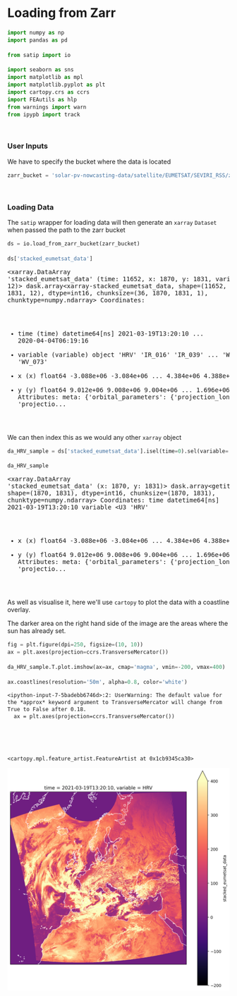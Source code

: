 # Loading from Zarr 



```python
import numpy as np
import pandas as pd

from satip import io

import seaborn as sns
import matplotlib as mpl
import matplotlib.pyplot as plt
import cartopy.crs as ccrs
import FEAutils as hlp
from warnings import warn
from ipypb import track
```

<br>

### User Inputs

We have to specify the bucket where the data is located

```python
zarr_bucket = 'solar-pv-nowcasting-data/satellite/EUMETSAT/SEVIRI_RSS/zarr_full_extent_TM_int16'
```

<br>

### Loading Data

The `satip` wrapper for loading data will then generate an `xarray` `Dataset` when passed the path to the zarr bucket

```python
ds = io.load_from_zarr_bucket(zarr_bucket)

ds['stacked_eumetsat_data']
```




<div><svg style="position: absolute; width: 0; height: 0; overflow: hidden">
<defs>
<symbol id="icon-database" viewBox="0 0 32 32">
<path d="M16 0c-8.837 0-16 2.239-16 5v4c0 2.761 7.163 5 16 5s16-2.239 16-5v-4c0-2.761-7.163-5-16-5z"></path>
<path d="M16 17c-8.837 0-16-2.239-16-5v6c0 2.761 7.163 5 16 5s16-2.239 16-5v-6c0 2.761-7.163 5-16 5z"></path>
<path d="M16 26c-8.837 0-16-2.239-16-5v6c0 2.761 7.163 5 16 5s16-2.239 16-5v-6c0 2.761-7.163 5-16 5z"></path>
</symbol>
<symbol id="icon-file-text2" viewBox="0 0 32 32">
<path d="M28.681 7.159c-0.694-0.947-1.662-2.053-2.724-3.116s-2.169-2.030-3.116-2.724c-1.612-1.182-2.393-1.319-2.841-1.319h-15.5c-1.378 0-2.5 1.121-2.5 2.5v27c0 1.378 1.122 2.5 2.5 2.5h23c1.378 0 2.5-1.122 2.5-2.5v-19.5c0-0.448-0.137-1.23-1.319-2.841zM24.543 5.457c0.959 0.959 1.712 1.825 2.268 2.543h-4.811v-4.811c0.718 0.556 1.584 1.309 2.543 2.268zM28 29.5c0 0.271-0.229 0.5-0.5 0.5h-23c-0.271 0-0.5-0.229-0.5-0.5v-27c0-0.271 0.229-0.5 0.5-0.5 0 0 15.499-0 15.5 0v7c0 0.552 0.448 1 1 1h7v19.5z"></path>
<path d="M23 26h-14c-0.552 0-1-0.448-1-1s0.448-1 1-1h14c0.552 0 1 0.448 1 1s-0.448 1-1 1z"></path>
<path d="M23 22h-14c-0.552 0-1-0.448-1-1s0.448-1 1-1h14c0.552 0 1 0.448 1 1s-0.448 1-1 1z"></path>
<path d="M23 18h-14c-0.552 0-1-0.448-1-1s0.448-1 1-1h14c0.552 0 1 0.448 1 1s-0.448 1-1 1z"></path>
</symbol>
</defs>
</svg>
<style>/* CSS stylesheet for displaying xarray objects in jupyterlab.
 *
 */

:root {
  --xr-font-color0: var(--jp-content-font-color0, rgba(0, 0, 0, 1));
  --xr-font-color2: var(--jp-content-font-color2, rgba(0, 0, 0, 0.54));
  --xr-font-color3: var(--jp-content-font-color3, rgba(0, 0, 0, 0.38));
  --xr-border-color: var(--jp-border-color2, #e0e0e0);
  --xr-disabled-color: var(--jp-layout-color3, #bdbdbd);
  --xr-background-color: var(--jp-layout-color0, white);
  --xr-background-color-row-even: var(--jp-layout-color1, white);
  --xr-background-color-row-odd: var(--jp-layout-color2, #eeeeee);
}

html[theme=dark],
body.vscode-dark {
  --xr-font-color0: rgba(255, 255, 255, 1);
  --xr-font-color2: rgba(255, 255, 255, 0.54);
  --xr-font-color3: rgba(255, 255, 255, 0.38);
  --xr-border-color: #1F1F1F;
  --xr-disabled-color: #515151;
  --xr-background-color: #111111;
  --xr-background-color-row-even: #111111;
  --xr-background-color-row-odd: #313131;
}

.xr-wrap {
  display: block;
  min-width: 300px;
  max-width: 700px;
}

.xr-text-repr-fallback {
  /* fallback to plain text repr when CSS is not injected (untrusted notebook) */
  display: none;
}

.xr-header {
  padding-top: 6px;
  padding-bottom: 6px;
  margin-bottom: 4px;
  border-bottom: solid 1px var(--xr-border-color);
}

.xr-header > div,
.xr-header > ul {
  display: inline;
  margin-top: 0;
  margin-bottom: 0;
}

.xr-obj-type,
.xr-array-name {
  margin-left: 2px;
  margin-right: 10px;
}

.xr-obj-type {
  color: var(--xr-font-color2);
}

.xr-sections {
  padding-left: 0 !important;
  display: grid;
  grid-template-columns: 150px auto auto 1fr 20px 20px;
}

.xr-section-item {
  display: contents;
}

.xr-section-item input {
  display: none;
}

.xr-section-item input + label {
  color: var(--xr-disabled-color);
}

.xr-section-item input:enabled + label {
  cursor: pointer;
  color: var(--xr-font-color2);
}

.xr-section-item input:enabled + label:hover {
  color: var(--xr-font-color0);
}

.xr-section-summary {
  grid-column: 1;
  color: var(--xr-font-color2);
  font-weight: 500;
}

.xr-section-summary > span {
  display: inline-block;
  padding-left: 0.5em;
}

.xr-section-summary-in:disabled + label {
  color: var(--xr-font-color2);
}

.xr-section-summary-in + label:before {
  display: inline-block;
  content: 'â–º';
  font-size: 11px;
  width: 15px;
  text-align: center;
}

.xr-section-summary-in:disabled + label:before {
  color: var(--xr-disabled-color);
}

.xr-section-summary-in:checked + label:before {
  content: 'â–¼';
}

.xr-section-summary-in:checked + label > span {
  display: none;
}

.xr-section-summary,
.xr-section-inline-details {
  padding-top: 4px;
  padding-bottom: 4px;
}

.xr-section-inline-details {
  grid-column: 2 / -1;
}

.xr-section-details {
  display: none;
  grid-column: 1 / -1;
  margin-bottom: 5px;
}

.xr-section-summary-in:checked ~ .xr-section-details {
  display: contents;
}

.xr-array-wrap {
  grid-column: 1 / -1;
  display: grid;
  grid-template-columns: 20px auto;
}

.xr-array-wrap > label {
  grid-column: 1;
  vertical-align: top;
}

.xr-preview {
  color: var(--xr-font-color3);
}

.xr-array-preview,
.xr-array-data {
  padding: 0 5px !important;
  grid-column: 2;
}

.xr-array-data,
.xr-array-in:checked ~ .xr-array-preview {
  display: none;
}

.xr-array-in:checked ~ .xr-array-data,
.xr-array-preview {
  display: inline-block;
}

.xr-dim-list {
  display: inline-block !important;
  list-style: none;
  padding: 0 !important;
  margin: 0;
}

.xr-dim-list li {
  display: inline-block;
  padding: 0;
  margin: 0;
}

.xr-dim-list:before {
  content: '(';
}

.xr-dim-list:after {
  content: ')';
}

.xr-dim-list li:not(:last-child):after {
  content: ',';
  padding-right: 5px;
}

.xr-has-index {
  font-weight: bold;
}

.xr-var-list,
.xr-var-item {
  display: contents;
}

.xr-var-item > div,
.xr-var-item label,
.xr-var-item > .xr-var-name span {
  background-color: var(--xr-background-color-row-even);
  margin-bottom: 0;
}

.xr-var-item > .xr-var-name:hover span {
  padding-right: 5px;
}

.xr-var-list > li:nth-child(odd) > div,
.xr-var-list > li:nth-child(odd) > label,
.xr-var-list > li:nth-child(odd) > .xr-var-name span {
  background-color: var(--xr-background-color-row-odd);
}

.xr-var-name {
  grid-column: 1;
}

.xr-var-dims {
  grid-column: 2;
}

.xr-var-dtype {
  grid-column: 3;
  text-align: right;
  color: var(--xr-font-color2);
}

.xr-var-preview {
  grid-column: 4;
}

.xr-var-name,
.xr-var-dims,
.xr-var-dtype,
.xr-preview,
.xr-attrs dt {
  white-space: nowrap;
  overflow: hidden;
  text-overflow: ellipsis;
  padding-right: 10px;
}

.xr-var-name:hover,
.xr-var-dims:hover,
.xr-var-dtype:hover,
.xr-attrs dt:hover {
  overflow: visible;
  width: auto;
  z-index: 1;
}

.xr-var-attrs,
.xr-var-data {
  display: none;
  background-color: var(--xr-background-color) !important;
  padding-bottom: 5px !important;
}

.xr-var-attrs-in:checked ~ .xr-var-attrs,
.xr-var-data-in:checked ~ .xr-var-data {
  display: block;
}

.xr-var-data > table {
  float: right;
}

.xr-var-name span,
.xr-var-data,
.xr-attrs {
  padding-left: 25px !important;
}

.xr-attrs,
.xr-var-attrs,
.xr-var-data {
  grid-column: 1 / -1;
}

dl.xr-attrs {
  padding: 0;
  margin: 0;
  display: grid;
  grid-template-columns: 125px auto;
}

.xr-attrs dt,
.xr-attrs dd {
  padding: 0;
  margin: 0;
  float: left;
  padding-right: 10px;
  width: auto;
}

.xr-attrs dt {
  font-weight: normal;
  grid-column: 1;
}

.xr-attrs dt:hover span {
  display: inline-block;
  background: var(--xr-background-color);
  padding-right: 10px;
}

.xr-attrs dd {
  grid-column: 2;
  white-space: pre-wrap;
  word-break: break-all;
}

.xr-icon-database,
.xr-icon-file-text2 {
  display: inline-block;
  vertical-align: middle;
  width: 1em;
  height: 1.5em !important;
  stroke-width: 0;
  stroke: currentColor;
  fill: currentColor;
}
</style><pre class='xr-text-repr-fallback'>&lt;xarray.DataArray &#x27;stacked_eumetsat_data&#x27; (time: 11652, x: 1870, y: 1831, variable: 12)&gt;
dask.array&lt;xarray-stacked_eumetsat_data, shape=(11652, 1870, 1831, 12), dtype=int16, chunksize=(36, 1870, 1831, 1), chunktype=numpy.ndarray&gt;
Coordinates:
  * time      (time) datetime64[ns] 2021-03-19T13:20:10 ... 2020-04-04T06:19:16
  * variable  (variable) object &#x27;HRV&#x27; &#x27;IR_016&#x27; &#x27;IR_039&#x27; ... &#x27;WV_062&#x27; &#x27;WV_073&#x27;
  * x         (x) float64 -3.088e+06 -3.084e+06 ... 4.384e+06 4.388e+06
  * y         (y) float64 9.012e+06 9.008e+06 9.004e+06 ... 1.696e+06 1.692e+06
Attributes:
    meta:     {&#x27;orbital_parameters&#x27;: {&#x27;projection_longitude&#x27;: 9.5, &#x27;projectio...</pre><div class='xr-wrap' hidden><div class='xr-header'><div class='xr-obj-type'>xarray.DataArray</div><div class='xr-array-name'>'stacked_eumetsat_data'</div><ul class='xr-dim-list'><li><span class='xr-has-index'>time</span>: 11652</li><li><span class='xr-has-index'>x</span>: 1870</li><li><span class='xr-has-index'>y</span>: 1831</li><li><span class='xr-has-index'>variable</span>: 12</li></ul></div><ul class='xr-sections'><li class='xr-section-item'><div class='xr-array-wrap'><input id='section-214a8732-6156-4f8b-bbb7-0fb0fcae41f0' class='xr-array-in' type='checkbox' checked><label for='section-214a8732-6156-4f8b-bbb7-0fb0fcae41f0' title='Show/hide data repr'><svg class='icon xr-icon-database'><use xlink:href='#icon-database'></use></svg></label><div class='xr-array-preview xr-preview'><span>dask.array&lt;chunksize=(36, 1870, 1831, 1), meta=np.ndarray&gt;</span></div><div class='xr-array-data'><table>
<tr>
<td>
<table>
  <thead>
    <tr><td> </td><th> Array </th><th> Chunk </th></tr>
  </thead>
  <tbody>
    <tr><th> Bytes </th><td> 957.51 GB </td> <td> 246.53 MB </td></tr>
    <tr><th> Shape </th><td> (11652, 1870, 1831, 12) </td> <td> (36, 1870, 1831, 1) </td></tr>
    <tr><th> Count </th><td> 3889 Tasks </td><td> 3888 Chunks </td></tr>
    <tr><th> Type </th><td> int16 </td><td> numpy.ndarray </td></tr>
  </tbody>
</table>
</td>
<td>
<svg width="479" height="115" style="stroke:rgb(0,0,0);stroke-width:1" >

  <!-- Horizontal lines -->
  <line x1="0" y1="0" x2="120" y2="0" style="stroke-width:2" />
  <line x1="0" y1="25" x2="120" y2="25" style="stroke-width:2" />

  <!-- Vertical lines -->
  <line x1="0" y1="0" x2="0" y2="25" style="stroke-width:2" />
  <line x1="3" y1="0" x2="3" y2="25" />
  <line x1="7" y1="0" x2="7" y2="25" />
  <line x1="11" y1="0" x2="11" y2="25" />
  <line x1="14" y1="0" x2="14" y2="25" />
  <line x1="18" y1="0" x2="18" y2="25" />
  <line x1="22" y1="0" x2="22" y2="25" />
  <line x1="25" y1="0" x2="25" y2="25" />
  <line x1="30" y1="0" x2="30" y2="25" />
  <line x1="33" y1="0" x2="33" y2="25" />
  <line x1="37" y1="0" x2="37" y2="25" />
  <line x1="41" y1="0" x2="41" y2="25" />
  <line x1="44" y1="0" x2="44" y2="25" />
  <line x1="48" y1="0" x2="48" y2="25" />
  <line x1="52" y1="0" x2="52" y2="25" />
  <line x1="55" y1="0" x2="55" y2="25" />
  <line x1="60" y1="0" x2="60" y2="25" />
  <line x1="63" y1="0" x2="63" y2="25" />
  <line x1="67" y1="0" x2="67" y2="25" />
  <line x1="71" y1="0" x2="71" y2="25" />
  <line x1="74" y1="0" x2="74" y2="25" />
  <line x1="78" y1="0" x2="78" y2="25" />
  <line x1="82" y1="0" x2="82" y2="25" />
  <line x1="86" y1="0" x2="86" y2="25" />
  <line x1="90" y1="0" x2="90" y2="25" />
  <line x1="93" y1="0" x2="93" y2="25" />
  <line x1="97" y1="0" x2="97" y2="25" />
  <line x1="101" y1="0" x2="101" y2="25" />
  <line x1="104" y1="0" x2="104" y2="25" />
  <line x1="108" y1="0" x2="108" y2="25" />
  <line x1="112" y1="0" x2="112" y2="25" />
  <line x1="116" y1="0" x2="116" y2="25" />
  <line x1="120" y1="0" x2="120" y2="25" style="stroke-width:2" />

  <!-- Colored Rectangle -->
  <polygon points="0.0,0.0 120.0,0.0 120.0,25.412616514582485 0.0,25.412616514582485" style="fill:#8B4903A0;stroke-width:0"/>

  <!-- Text -->
  <text x="60.000000" y="45.412617" font-size="1.0rem" font-weight="100" text-anchor="middle" >11652</text>
  <text x="140.000000" y="12.706308" font-size="1.0rem" font-weight="100" text-anchor="middle" transform="rotate(0,140.000000,12.706308)">1</text>


  <!-- Horizontal lines -->
  <line x1="190" y1="0" x2="214" y2="24" style="stroke-width:2" />
  <line x1="190" y1="40" x2="214" y2="65" style="stroke-width:2" />

  <!-- Vertical lines -->
  <line x1="190" y1="0" x2="190" y2="40" style="stroke-width:2" />
  <line x1="214" y1="24" x2="214" y2="65" style="stroke-width:2" />

  <!-- Colored Rectangle -->
  <polygon points="190.0,0.0 214.13415148675503,24.134151486755034 214.13415148675503,65.0628781439491 190.0,40.92872665719407" style="fill:#ECB172A0;stroke-width:0"/>

  <!-- Horizontal lines -->
  <line x1="190" y1="0" x2="215" y2="0" style="stroke-width:2" />
  <line x1="214" y1="24" x2="239" y2="24" style="stroke-width:2" />

  <!-- Vertical lines -->
  <line x1="190" y1="0" x2="214" y2="24" style="stroke-width:2" />
  <line x1="192" y1="0" x2="216" y2="24" />
  <line x1="194" y1="0" x2="218" y2="24" />
  <line x1="196" y1="0" x2="220" y2="24" />
  <line x1="198" y1="0" x2="222" y2="24" />
  <line x1="200" y1="0" x2="224" y2="24" />
  <line x1="202" y1="0" x2="226" y2="24" />
  <line x1="204" y1="0" x2="228" y2="24" />
  <line x1="206" y1="0" x2="231" y2="24" />
  <line x1="209" y1="0" x2="233" y2="24" />
  <line x1="211" y1="0" x2="235" y2="24" />
  <line x1="213" y1="0" x2="237" y2="24" />
  <line x1="215" y1="0" x2="239" y2="24" style="stroke-width:2" />

  <!-- Colored Rectangle -->
  <polygon points="190.0,0.0 215.41261651458248,0.0 239.5467680013375,24.134151486755034 214.13415148675503,24.134151486755034" style="fill:#ECB172A0;stroke-width:0"/>

  <!-- Horizontal lines -->
  <line x1="214" y1="24" x2="239" y2="24" style="stroke-width:2" />
  <line x1="214" y1="65" x2="239" y2="65" style="stroke-width:2" />

  <!-- Vertical lines -->
  <line x1="214" y1="24" x2="214" y2="65" style="stroke-width:2" />
  <line x1="216" y1="24" x2="216" y2="65" />
  <line x1="218" y1="24" x2="218" y2="65" />
  <line x1="220" y1="24" x2="220" y2="65" />
  <line x1="222" y1="24" x2="222" y2="65" />
  <line x1="224" y1="24" x2="224" y2="65" />
  <line x1="226" y1="24" x2="226" y2="65" />
  <line x1="228" y1="24" x2="228" y2="65" />
  <line x1="231" y1="24" x2="231" y2="65" />
  <line x1="233" y1="24" x2="233" y2="65" />
  <line x1="235" y1="24" x2="235" y2="65" />
  <line x1="237" y1="24" x2="237" y2="65" />
  <line x1="239" y1="24" x2="239" y2="65" style="stroke-width:2" />

  <!-- Colored Rectangle -->
  <polygon points="214.13415148675503,24.134151486755034 239.5467680013375,24.134151486755034 239.5467680013375,65.0628781439491 214.13415148675503,65.0628781439491" style="fill:#ECB172A0;stroke-width:0"/>

  <!-- Text -->
  <text x="226.840460" y="85.062878" font-size="1.0rem" font-weight="100" text-anchor="middle" >12</text>
  <text x="259.546768" y="44.598515" font-size="1.0rem" font-weight="100" text-anchor="middle" transform="rotate(-90,259.546768,44.598515)">1831</text>
  <text x="192.067076" y="72.995802" font-size="1.0rem" font-weight="100" text-anchor="middle" transform="rotate(45,192.067076,72.995802)">1870</text>
</svg>
</td>
</tr>
</table></div></div></li><li class='xr-section-item'><input id='section-c50a19c0-5576-48ca-8444-7235ee9b2871' class='xr-section-summary-in' type='checkbox'  checked><label for='section-c50a19c0-5576-48ca-8444-7235ee9b2871' class='xr-section-summary' >Coordinates: <span>(4)</span></label><div class='xr-section-inline-details'></div><div class='xr-section-details'><ul class='xr-var-list'><li class='xr-var-item'><div class='xr-var-name'><span class='xr-has-index'>time</span></div><div class='xr-var-dims'>(time)</div><div class='xr-var-dtype'>datetime64[ns]</div><div class='xr-var-preview xr-preview'>2021-03-19T13:20:10 ... 2020-04-...</div><input id='attrs-12aed879-243c-475e-a9ab-444220744b7a' class='xr-var-attrs-in' type='checkbox' disabled><label for='attrs-12aed879-243c-475e-a9ab-444220744b7a' title='Show/Hide attributes'><svg class='icon xr-icon-file-text2'><use xlink:href='#icon-file-text2'></use></svg></label><input id='data-660acc7d-37db-4289-8fa3-b362a0597350' class='xr-var-data-in' type='checkbox'><label for='data-660acc7d-37db-4289-8fa3-b362a0597350' title='Show/Hide data repr'><svg class='icon xr-icon-database'><use xlink:href='#icon-database'></use></svg></label><div class='xr-var-attrs'><dl class='xr-attrs'></dl></div><div class='xr-var-data'><pre>array([&#x27;2021-03-19T13:20:10.000000000&#x27;, &#x27;2021-03-19T13:24:16.000000000&#x27;,
       &#x27;2021-03-19T13:29:17.000000000&#x27;, ..., &#x27;2020-04-04T06:09:17.000000000&#x27;,
       &#x27;2020-04-04T06:14:17.000000000&#x27;, &#x27;2020-04-04T06:19:16.000000000&#x27;],
      dtype=&#x27;datetime64[ns]&#x27;)</pre></div></li><li class='xr-var-item'><div class='xr-var-name'><span class='xr-has-index'>variable</span></div><div class='xr-var-dims'>(variable)</div><div class='xr-var-dtype'>object</div><div class='xr-var-preview xr-preview'>&#x27;HRV&#x27; &#x27;IR_016&#x27; ... &#x27;WV_073&#x27;</div><input id='attrs-b9bea8d7-9263-4707-8b74-fbc489fecace' class='xr-var-attrs-in' type='checkbox' disabled><label for='attrs-b9bea8d7-9263-4707-8b74-fbc489fecace' title='Show/Hide attributes'><svg class='icon xr-icon-file-text2'><use xlink:href='#icon-file-text2'></use></svg></label><input id='data-4d0f1e4c-95fb-4c1d-96f6-39561c84d77d' class='xr-var-data-in' type='checkbox'><label for='data-4d0f1e4c-95fb-4c1d-96f6-39561c84d77d' title='Show/Hide data repr'><svg class='icon xr-icon-database'><use xlink:href='#icon-database'></use></svg></label><div class='xr-var-attrs'><dl class='xr-attrs'></dl></div><div class='xr-var-data'><pre>array([&#x27;HRV&#x27;, &#x27;IR_016&#x27;, &#x27;IR_039&#x27;, &#x27;IR_087&#x27;, &#x27;IR_097&#x27;, &#x27;IR_108&#x27;, &#x27;IR_120&#x27;,
       &#x27;IR_134&#x27;, &#x27;VIS006&#x27;, &#x27;VIS008&#x27;, &#x27;WV_062&#x27;, &#x27;WV_073&#x27;], dtype=object)</pre></div></li><li class='xr-var-item'><div class='xr-var-name'><span class='xr-has-index'>x</span></div><div class='xr-var-dims'>(x)</div><div class='xr-var-dtype'>float64</div><div class='xr-var-preview xr-preview'>-3.088e+06 -3.084e+06 ... 4.388e+06</div><input id='attrs-361b6b9e-c4b6-467c-aadd-143b625c2995' class='xr-var-attrs-in' type='checkbox' disabled><label for='attrs-361b6b9e-c4b6-467c-aadd-143b625c2995' title='Show/Hide attributes'><svg class='icon xr-icon-file-text2'><use xlink:href='#icon-file-text2'></use></svg></label><input id='data-9e80d3a4-9d9f-4660-a135-760843d23b9d' class='xr-var-data-in' type='checkbox'><label for='data-9e80d3a4-9d9f-4660-a135-760843d23b9d' title='Show/Hide data repr'><svg class='icon xr-icon-database'><use xlink:href='#icon-database'></use></svg></label><div class='xr-var-attrs'><dl class='xr-attrs'></dl></div><div class='xr-var-data'><pre>array([-3088000., -3084000., -3080000., ...,  4380000.,  4384000.,  4388000.])</pre></div></li><li class='xr-var-item'><div class='xr-var-name'><span class='xr-has-index'>y</span></div><div class='xr-var-dims'>(y)</div><div class='xr-var-dtype'>float64</div><div class='xr-var-preview xr-preview'>9.012e+06 9.008e+06 ... 1.692e+06</div><input id='attrs-462f0ee7-d172-4554-8237-e152c0b7414f' class='xr-var-attrs-in' type='checkbox' disabled><label for='attrs-462f0ee7-d172-4554-8237-e152c0b7414f' title='Show/Hide attributes'><svg class='icon xr-icon-file-text2'><use xlink:href='#icon-file-text2'></use></svg></label><input id='data-4cb6096e-2cd9-44f3-bf74-49061f4d100c' class='xr-var-data-in' type='checkbox'><label for='data-4cb6096e-2cd9-44f3-bf74-49061f4d100c' title='Show/Hide data repr'><svg class='icon xr-icon-database'><use xlink:href='#icon-database'></use></svg></label><div class='xr-var-attrs'><dl class='xr-attrs'></dl></div><div class='xr-var-data'><pre>array([9012000., 9008000., 9004000., ..., 1700000., 1696000., 1692000.])</pre></div></li></ul></div></li><li class='xr-section-item'><input id='section-b8e6bbd1-d2d6-4d40-8361-70d43c23b36d' class='xr-section-summary-in' type='checkbox'  checked><label for='section-b8e6bbd1-d2d6-4d40-8361-70d43c23b36d' class='xr-section-summary' >Attributes: <span>(1)</span></label><div class='xr-section-inline-details'></div><div class='xr-section-details'><dl class='xr-attrs'><dt><span>meta :</span></dt><dd>{&#x27;orbital_parameters&#x27;: {&#x27;projection_longitude&#x27;: 9.5, &#x27;projection_latitude&#x27;: 0.0, &#x27;projection_altitude&#x27;: 35785831.0}, &#x27;sun_earth_distance_correction_applied&#x27;: True, &#x27;sun_earth_distance_correction_factor&#x27;: 0.9911189780118609, &#x27;units&#x27;: &#x27;%&#x27;, &#x27;wavelength&#x27;: WavelengthRange(min=0.5, central=0.7, max=0.9, unit=&#x27;Âµm&#x27;), &#x27;standard_name&#x27;: &#x27;toa_bidirectional_reflectance&#x27;, &#x27;platform_name&#x27;: &#x27;Meteosat-10&#x27;, &#x27;sensor&#x27;: &#x27;seviri&#x27;, &#x27;start_time&#x27;: datetime.datetime(2021, 3, 19, 13, 15, 9, 278906), &#x27;end_time&#x27;: datetime.datetime(2021, 3, 19, 13, 20, 10, 330158), &#x27;area&#x27;: Area ID: geos_seviri_hrv
Description: SEVIRI high resolution channel area
Projection ID: seviri_hrv
Projection: {&#x27;a&#x27;: &#x27;6378169&#x27;, &#x27;h&#x27;: &#x27;35785831&#x27;, &#x27;lon_0&#x27;: &#x27;9.5&#x27;, &#x27;no_defs&#x27;: &#x27;None&#x27;, &#x27;proj&#x27;: &#x27;geos&#x27;, &#x27;rf&#x27;: &#x27;295.488065897014&#x27;, &#x27;type&#x27;: &#x27;crs&#x27;, &#x27;units&#x27;: &#x27;m&#x27;, &#x27;x_0&#x27;: &#x27;0&#x27;, &#x27;y_0&#x27;: &#x27;0&#x27;}
Number of columns: 5568
Number of rows: 4176
Area extent: (2790874.9005, 5571248.3904, -2777873.154, 1394687.3495), &#x27;name&#x27;: &#x27;HRV&#x27;, &#x27;resolution&#x27;: 1000.134348869, &#x27;calibration&#x27;: &#x27;reflectance&#x27;, &#x27;modifiers&#x27;: (), &#x27;_satpy_id&#x27;: DataID(name=&#x27;HRV&#x27;, wavelength=WavelengthRange(min=0.5, central=0.7, max=0.9, unit=&#x27;Âµm&#x27;), resolution=1000.134348869, calibration=&lt;calibration.reflectance&gt;, modifiers=()), &#x27;ancillary_variables&#x27;: []}</dd></dl></div></li></ul></div></div>



<br>

We can then index this as we would any other `xarray` object

```python
da_HRV_sample = ds['stacked_eumetsat_data'].isel(time=0).sel(variable='HRV')

da_HRV_sample
```




<div><svg style="position: absolute; width: 0; height: 0; overflow: hidden">
<defs>
<symbol id="icon-database" viewBox="0 0 32 32">
<path d="M16 0c-8.837 0-16 2.239-16 5v4c0 2.761 7.163 5 16 5s16-2.239 16-5v-4c0-2.761-7.163-5-16-5z"></path>
<path d="M16 17c-8.837 0-16-2.239-16-5v6c0 2.761 7.163 5 16 5s16-2.239 16-5v-6c0 2.761-7.163 5-16 5z"></path>
<path d="M16 26c-8.837 0-16-2.239-16-5v6c0 2.761 7.163 5 16 5s16-2.239 16-5v-6c0 2.761-7.163 5-16 5z"></path>
</symbol>
<symbol id="icon-file-text2" viewBox="0 0 32 32">
<path d="M28.681 7.159c-0.694-0.947-1.662-2.053-2.724-3.116s-2.169-2.030-3.116-2.724c-1.612-1.182-2.393-1.319-2.841-1.319h-15.5c-1.378 0-2.5 1.121-2.5 2.5v27c0 1.378 1.122 2.5 2.5 2.5h23c1.378 0 2.5-1.122 2.5-2.5v-19.5c0-0.448-0.137-1.23-1.319-2.841zM24.543 5.457c0.959 0.959 1.712 1.825 2.268 2.543h-4.811v-4.811c0.718 0.556 1.584 1.309 2.543 2.268zM28 29.5c0 0.271-0.229 0.5-0.5 0.5h-23c-0.271 0-0.5-0.229-0.5-0.5v-27c0-0.271 0.229-0.5 0.5-0.5 0 0 15.499-0 15.5 0v7c0 0.552 0.448 1 1 1h7v19.5z"></path>
<path d="M23 26h-14c-0.552 0-1-0.448-1-1s0.448-1 1-1h14c0.552 0 1 0.448 1 1s-0.448 1-1 1z"></path>
<path d="M23 22h-14c-0.552 0-1-0.448-1-1s0.448-1 1-1h14c0.552 0 1 0.448 1 1s-0.448 1-1 1z"></path>
<path d="M23 18h-14c-0.552 0-1-0.448-1-1s0.448-1 1-1h14c0.552 0 1 0.448 1 1s-0.448 1-1 1z"></path>
</symbol>
</defs>
</svg>
<style>/* CSS stylesheet for displaying xarray objects in jupyterlab.
 *
 */

:root {
  --xr-font-color0: var(--jp-content-font-color0, rgba(0, 0, 0, 1));
  --xr-font-color2: var(--jp-content-font-color2, rgba(0, 0, 0, 0.54));
  --xr-font-color3: var(--jp-content-font-color3, rgba(0, 0, 0, 0.38));
  --xr-border-color: var(--jp-border-color2, #e0e0e0);
  --xr-disabled-color: var(--jp-layout-color3, #bdbdbd);
  --xr-background-color: var(--jp-layout-color0, white);
  --xr-background-color-row-even: var(--jp-layout-color1, white);
  --xr-background-color-row-odd: var(--jp-layout-color2, #eeeeee);
}

html[theme=dark],
body.vscode-dark {
  --xr-font-color0: rgba(255, 255, 255, 1);
  --xr-font-color2: rgba(255, 255, 255, 0.54);
  --xr-font-color3: rgba(255, 255, 255, 0.38);
  --xr-border-color: #1F1F1F;
  --xr-disabled-color: #515151;
  --xr-background-color: #111111;
  --xr-background-color-row-even: #111111;
  --xr-background-color-row-odd: #313131;
}

.xr-wrap {
  display: block;
  min-width: 300px;
  max-width: 700px;
}

.xr-text-repr-fallback {
  /* fallback to plain text repr when CSS is not injected (untrusted notebook) */
  display: none;
}

.xr-header {
  padding-top: 6px;
  padding-bottom: 6px;
  margin-bottom: 4px;
  border-bottom: solid 1px var(--xr-border-color);
}

.xr-header > div,
.xr-header > ul {
  display: inline;
  margin-top: 0;
  margin-bottom: 0;
}

.xr-obj-type,
.xr-array-name {
  margin-left: 2px;
  margin-right: 10px;
}

.xr-obj-type {
  color: var(--xr-font-color2);
}

.xr-sections {
  padding-left: 0 !important;
  display: grid;
  grid-template-columns: 150px auto auto 1fr 20px 20px;
}

.xr-section-item {
  display: contents;
}

.xr-section-item input {
  display: none;
}

.xr-section-item input + label {
  color: var(--xr-disabled-color);
}

.xr-section-item input:enabled + label {
  cursor: pointer;
  color: var(--xr-font-color2);
}

.xr-section-item input:enabled + label:hover {
  color: var(--xr-font-color0);
}

.xr-section-summary {
  grid-column: 1;
  color: var(--xr-font-color2);
  font-weight: 500;
}

.xr-section-summary > span {
  display: inline-block;
  padding-left: 0.5em;
}

.xr-section-summary-in:disabled + label {
  color: var(--xr-font-color2);
}

.xr-section-summary-in + label:before {
  display: inline-block;
  content: 'â–º';
  font-size: 11px;
  width: 15px;
  text-align: center;
}

.xr-section-summary-in:disabled + label:before {
  color: var(--xr-disabled-color);
}

.xr-section-summary-in:checked + label:before {
  content: 'â–¼';
}

.xr-section-summary-in:checked + label > span {
  display: none;
}

.xr-section-summary,
.xr-section-inline-details {
  padding-top: 4px;
  padding-bottom: 4px;
}

.xr-section-inline-details {
  grid-column: 2 / -1;
}

.xr-section-details {
  display: none;
  grid-column: 1 / -1;
  margin-bottom: 5px;
}

.xr-section-summary-in:checked ~ .xr-section-details {
  display: contents;
}

.xr-array-wrap {
  grid-column: 1 / -1;
  display: grid;
  grid-template-columns: 20px auto;
}

.xr-array-wrap > label {
  grid-column: 1;
  vertical-align: top;
}

.xr-preview {
  color: var(--xr-font-color3);
}

.xr-array-preview,
.xr-array-data {
  padding: 0 5px !important;
  grid-column: 2;
}

.xr-array-data,
.xr-array-in:checked ~ .xr-array-preview {
  display: none;
}

.xr-array-in:checked ~ .xr-array-data,
.xr-array-preview {
  display: inline-block;
}

.xr-dim-list {
  display: inline-block !important;
  list-style: none;
  padding: 0 !important;
  margin: 0;
}

.xr-dim-list li {
  display: inline-block;
  padding: 0;
  margin: 0;
}

.xr-dim-list:before {
  content: '(';
}

.xr-dim-list:after {
  content: ')';
}

.xr-dim-list li:not(:last-child):after {
  content: ',';
  padding-right: 5px;
}

.xr-has-index {
  font-weight: bold;
}

.xr-var-list,
.xr-var-item {
  display: contents;
}

.xr-var-item > div,
.xr-var-item label,
.xr-var-item > .xr-var-name span {
  background-color: var(--xr-background-color-row-even);
  margin-bottom: 0;
}

.xr-var-item > .xr-var-name:hover span {
  padding-right: 5px;
}

.xr-var-list > li:nth-child(odd) > div,
.xr-var-list > li:nth-child(odd) > label,
.xr-var-list > li:nth-child(odd) > .xr-var-name span {
  background-color: var(--xr-background-color-row-odd);
}

.xr-var-name {
  grid-column: 1;
}

.xr-var-dims {
  grid-column: 2;
}

.xr-var-dtype {
  grid-column: 3;
  text-align: right;
  color: var(--xr-font-color2);
}

.xr-var-preview {
  grid-column: 4;
}

.xr-var-name,
.xr-var-dims,
.xr-var-dtype,
.xr-preview,
.xr-attrs dt {
  white-space: nowrap;
  overflow: hidden;
  text-overflow: ellipsis;
  padding-right: 10px;
}

.xr-var-name:hover,
.xr-var-dims:hover,
.xr-var-dtype:hover,
.xr-attrs dt:hover {
  overflow: visible;
  width: auto;
  z-index: 1;
}

.xr-var-attrs,
.xr-var-data {
  display: none;
  background-color: var(--xr-background-color) !important;
  padding-bottom: 5px !important;
}

.xr-var-attrs-in:checked ~ .xr-var-attrs,
.xr-var-data-in:checked ~ .xr-var-data {
  display: block;
}

.xr-var-data > table {
  float: right;
}

.xr-var-name span,
.xr-var-data,
.xr-attrs {
  padding-left: 25px !important;
}

.xr-attrs,
.xr-var-attrs,
.xr-var-data {
  grid-column: 1 / -1;
}

dl.xr-attrs {
  padding: 0;
  margin: 0;
  display: grid;
  grid-template-columns: 125px auto;
}

.xr-attrs dt,
.xr-attrs dd {
  padding: 0;
  margin: 0;
  float: left;
  padding-right: 10px;
  width: auto;
}

.xr-attrs dt {
  font-weight: normal;
  grid-column: 1;
}

.xr-attrs dt:hover span {
  display: inline-block;
  background: var(--xr-background-color);
  padding-right: 10px;
}

.xr-attrs dd {
  grid-column: 2;
  white-space: pre-wrap;
  word-break: break-all;
}

.xr-icon-database,
.xr-icon-file-text2 {
  display: inline-block;
  vertical-align: middle;
  width: 1em;
  height: 1.5em !important;
  stroke-width: 0;
  stroke: currentColor;
  fill: currentColor;
}
</style><pre class='xr-text-repr-fallback'>&lt;xarray.DataArray &#x27;stacked_eumetsat_data&#x27; (x: 1870, y: 1831)&gt;
dask.array&lt;getitem, shape=(1870, 1831), dtype=int16, chunksize=(1870, 1831), chunktype=numpy.ndarray&gt;
Coordinates:
    time      datetime64[ns] 2021-03-19T13:20:10
    variable  &lt;U3 &#x27;HRV&#x27;
  * x         (x) float64 -3.088e+06 -3.084e+06 ... 4.384e+06 4.388e+06
  * y         (y) float64 9.012e+06 9.008e+06 9.004e+06 ... 1.696e+06 1.692e+06
Attributes:
    meta:     {&#x27;orbital_parameters&#x27;: {&#x27;projection_longitude&#x27;: 9.5, &#x27;projectio...</pre><div class='xr-wrap' hidden><div class='xr-header'><div class='xr-obj-type'>xarray.DataArray</div><div class='xr-array-name'>'stacked_eumetsat_data'</div><ul class='xr-dim-list'><li><span class='xr-has-index'>x</span>: 1870</li><li><span class='xr-has-index'>y</span>: 1831</li></ul></div><ul class='xr-sections'><li class='xr-section-item'><div class='xr-array-wrap'><input id='section-59d5274b-0cba-4114-9b04-b2245ca380ac' class='xr-array-in' type='checkbox' checked><label for='section-59d5274b-0cba-4114-9b04-b2245ca380ac' title='Show/hide data repr'><svg class='icon xr-icon-database'><use xlink:href='#icon-database'></use></svg></label><div class='xr-array-preview xr-preview'><span>dask.array&lt;chunksize=(1870, 1831), meta=np.ndarray&gt;</span></div><div class='xr-array-data'><table>
<tr>
<td>
<table>
  <thead>
    <tr><td> </td><th> Array </th><th> Chunk </th></tr>
  </thead>
  <tbody>
    <tr><th> Bytes </th><td> 6.85 MB </td> <td> 6.85 MB </td></tr>
    <tr><th> Shape </th><td> (1870, 1831) </td> <td> (1870, 1831) </td></tr>
    <tr><th> Count </th><td> 3902 Tasks </td><td> 1 Chunks </td></tr>
    <tr><th> Type </th><td> int16 </td><td> numpy.ndarray </td></tr>
  </tbody>
</table>
</td>
<td>
<svg width="167" height="170" style="stroke:rgb(0,0,0);stroke-width:1" >

  <!-- Horizontal lines -->
  <line x1="0" y1="0" x2="117" y2="0" style="stroke-width:2" />
  <line x1="0" y1="120" x2="117" y2="120" style="stroke-width:2" />

  <!-- Vertical lines -->
  <line x1="0" y1="0" x2="0" y2="120" style="stroke-width:2" />
  <line x1="117" y1="0" x2="117" y2="120" style="stroke-width:2" />

  <!-- Colored Rectangle -->
  <polygon points="0.0,0.0 117.49732620320856,0.0 117.49732620320856,120.0 0.0,120.0" style="fill:#ECB172A0;stroke-width:0"/>

  <!-- Text -->
  <text x="58.748663" y="140.000000" font-size="1.0rem" font-weight="100" text-anchor="middle" >1831</text>
  <text x="137.497326" y="60.000000" font-size="1.0rem" font-weight="100" text-anchor="middle" transform="rotate(-90,137.497326,60.000000)">1870</text>
</svg>
</td>
</tr>
</table></div></div></li><li class='xr-section-item'><input id='section-ebf0e54c-3dc3-40c5-8162-de5b7fdc46f1' class='xr-section-summary-in' type='checkbox'  checked><label for='section-ebf0e54c-3dc3-40c5-8162-de5b7fdc46f1' class='xr-section-summary' >Coordinates: <span>(4)</span></label><div class='xr-section-inline-details'></div><div class='xr-section-details'><ul class='xr-var-list'><li class='xr-var-item'><div class='xr-var-name'><span>time</span></div><div class='xr-var-dims'>()</div><div class='xr-var-dtype'>datetime64[ns]</div><div class='xr-var-preview xr-preview'>2021-03-19T13:20:10</div><input id='attrs-76d8f230-b8fc-45d3-8bef-8ff0287d02f7' class='xr-var-attrs-in' type='checkbox' disabled><label for='attrs-76d8f230-b8fc-45d3-8bef-8ff0287d02f7' title='Show/Hide attributes'><svg class='icon xr-icon-file-text2'><use xlink:href='#icon-file-text2'></use></svg></label><input id='data-50fd311b-34d7-4f41-b2a2-0b01622d419b' class='xr-var-data-in' type='checkbox'><label for='data-50fd311b-34d7-4f41-b2a2-0b01622d419b' title='Show/Hide data repr'><svg class='icon xr-icon-database'><use xlink:href='#icon-database'></use></svg></label><div class='xr-var-attrs'><dl class='xr-attrs'></dl></div><div class='xr-var-data'><pre>array(&#x27;2021-03-19T13:20:10.000000000&#x27;, dtype=&#x27;datetime64[ns]&#x27;)</pre></div></li><li class='xr-var-item'><div class='xr-var-name'><span>variable</span></div><div class='xr-var-dims'>()</div><div class='xr-var-dtype'>&lt;U3</div><div class='xr-var-preview xr-preview'>&#x27;HRV&#x27;</div><input id='attrs-82a54063-5e26-4064-a3e2-2a5765093893' class='xr-var-attrs-in' type='checkbox' disabled><label for='attrs-82a54063-5e26-4064-a3e2-2a5765093893' title='Show/Hide attributes'><svg class='icon xr-icon-file-text2'><use xlink:href='#icon-file-text2'></use></svg></label><input id='data-ad5c6fd9-184f-4852-be82-c68f6eab4600' class='xr-var-data-in' type='checkbox'><label for='data-ad5c6fd9-184f-4852-be82-c68f6eab4600' title='Show/Hide data repr'><svg class='icon xr-icon-database'><use xlink:href='#icon-database'></use></svg></label><div class='xr-var-attrs'><dl class='xr-attrs'></dl></div><div class='xr-var-data'><pre>array(&#x27;HRV&#x27;, dtype=&#x27;&lt;U3&#x27;)</pre></div></li><li class='xr-var-item'><div class='xr-var-name'><span class='xr-has-index'>x</span></div><div class='xr-var-dims'>(x)</div><div class='xr-var-dtype'>float64</div><div class='xr-var-preview xr-preview'>-3.088e+06 -3.084e+06 ... 4.388e+06</div><input id='attrs-df666b20-59f6-4341-9980-cadc7f84d412' class='xr-var-attrs-in' type='checkbox' disabled><label for='attrs-df666b20-59f6-4341-9980-cadc7f84d412' title='Show/Hide attributes'><svg class='icon xr-icon-file-text2'><use xlink:href='#icon-file-text2'></use></svg></label><input id='data-8d2d3551-49dc-41ef-bd3a-0271c3c60d7b' class='xr-var-data-in' type='checkbox'><label for='data-8d2d3551-49dc-41ef-bd3a-0271c3c60d7b' title='Show/Hide data repr'><svg class='icon xr-icon-database'><use xlink:href='#icon-database'></use></svg></label><div class='xr-var-attrs'><dl class='xr-attrs'></dl></div><div class='xr-var-data'><pre>array([-3088000., -3084000., -3080000., ...,  4380000.,  4384000.,  4388000.])</pre></div></li><li class='xr-var-item'><div class='xr-var-name'><span class='xr-has-index'>y</span></div><div class='xr-var-dims'>(y)</div><div class='xr-var-dtype'>float64</div><div class='xr-var-preview xr-preview'>9.012e+06 9.008e+06 ... 1.692e+06</div><input id='attrs-00760939-537b-49a3-a464-d95b0715de1f' class='xr-var-attrs-in' type='checkbox' disabled><label for='attrs-00760939-537b-49a3-a464-d95b0715de1f' title='Show/Hide attributes'><svg class='icon xr-icon-file-text2'><use xlink:href='#icon-file-text2'></use></svg></label><input id='data-83319d34-c65a-4bca-88d7-e9ce003cee5f' class='xr-var-data-in' type='checkbox'><label for='data-83319d34-c65a-4bca-88d7-e9ce003cee5f' title='Show/Hide data repr'><svg class='icon xr-icon-database'><use xlink:href='#icon-database'></use></svg></label><div class='xr-var-attrs'><dl class='xr-attrs'></dl></div><div class='xr-var-data'><pre>array([9012000., 9008000., 9004000., ..., 1700000., 1696000., 1692000.])</pre></div></li></ul></div></li><li class='xr-section-item'><input id='section-b8920e0d-d024-426a-8741-3809871e3e0c' class='xr-section-summary-in' type='checkbox'  checked><label for='section-b8920e0d-d024-426a-8741-3809871e3e0c' class='xr-section-summary' >Attributes: <span>(1)</span></label><div class='xr-section-inline-details'></div><div class='xr-section-details'><dl class='xr-attrs'><dt><span>meta :</span></dt><dd>{&#x27;orbital_parameters&#x27;: {&#x27;projection_longitude&#x27;: 9.5, &#x27;projection_latitude&#x27;: 0.0, &#x27;projection_altitude&#x27;: 35785831.0}, &#x27;sun_earth_distance_correction_applied&#x27;: True, &#x27;sun_earth_distance_correction_factor&#x27;: 0.9911189780118609, &#x27;units&#x27;: &#x27;%&#x27;, &#x27;wavelength&#x27;: WavelengthRange(min=0.5, central=0.7, max=0.9, unit=&#x27;Âµm&#x27;), &#x27;standard_name&#x27;: &#x27;toa_bidirectional_reflectance&#x27;, &#x27;platform_name&#x27;: &#x27;Meteosat-10&#x27;, &#x27;sensor&#x27;: &#x27;seviri&#x27;, &#x27;start_time&#x27;: datetime.datetime(2021, 3, 19, 13, 15, 9, 278906), &#x27;end_time&#x27;: datetime.datetime(2021, 3, 19, 13, 20, 10, 330158), &#x27;area&#x27;: Area ID: geos_seviri_hrv
Description: SEVIRI high resolution channel area
Projection ID: seviri_hrv
Projection: {&#x27;a&#x27;: &#x27;6378169&#x27;, &#x27;h&#x27;: &#x27;35785831&#x27;, &#x27;lon_0&#x27;: &#x27;9.5&#x27;, &#x27;no_defs&#x27;: &#x27;None&#x27;, &#x27;proj&#x27;: &#x27;geos&#x27;, &#x27;rf&#x27;: &#x27;295.488065897014&#x27;, &#x27;type&#x27;: &#x27;crs&#x27;, &#x27;units&#x27;: &#x27;m&#x27;, &#x27;x_0&#x27;: &#x27;0&#x27;, &#x27;y_0&#x27;: &#x27;0&#x27;}
Number of columns: 5568
Number of rows: 4176
Area extent: (2790874.9005, 5571248.3904, -2777873.154, 1394687.3495), &#x27;name&#x27;: &#x27;HRV&#x27;, &#x27;resolution&#x27;: 1000.134348869, &#x27;calibration&#x27;: &#x27;reflectance&#x27;, &#x27;modifiers&#x27;: (), &#x27;_satpy_id&#x27;: DataID(name=&#x27;HRV&#x27;, wavelength=WavelengthRange(min=0.5, central=0.7, max=0.9, unit=&#x27;Âµm&#x27;), resolution=1000.134348869, calibration=&lt;calibration.reflectance&gt;, modifiers=()), &#x27;ancillary_variables&#x27;: []}</dd></dl></div></li></ul></div></div>



<br>

As well as visualise it, here we'll use `cartopy` to plot the data with a coastline overlay.

The darker area on the right hand side of the image are the areas where the sun has already set.

```python
fig = plt.figure(dpi=250, figsize=(10, 10))
ax = plt.axes(projection=ccrs.TransverseMercator())

da_HRV_sample.T.plot.imshow(ax=ax, cmap='magma', vmin=-200, vmax=400)

ax.coastlines(resolution='50m', alpha=0.8, color='white')
```

    <ipython-input-7-5badebb6746d>:2: UserWarning: The default value for the *approx* keyword argument to TransverseMercator will change from True to False after 0.18.
      ax = plt.axes(projection=ccrs.TransverseMercator())
    




    <cartopy.mpl.feature_artist.FeatureArtist at 0x1cb9345ca30>




![png](img/nbs/output_8_2.png)

